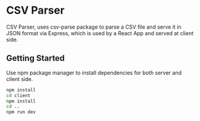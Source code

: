 # CSV Parser

CSV Parser, uses csv-parse package to parse a CSV file and serve it in JSON format via Express, which is used by a React App and served at client side.

## Getting Started

Use npm package manager to install dependencies for both server and client side.

```bash
npm install
cd client
npm install
cd ..
npm run dev
```
